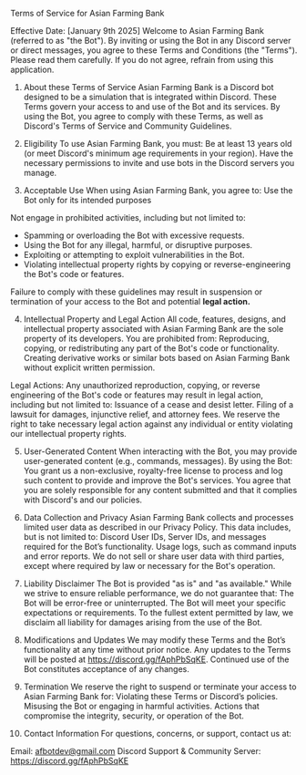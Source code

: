 Terms of Service for Asian Farming Bank

Effective Date: [January 9th 2025]
Welcome to Asian Farming Bank (referred to as "the Bot"). By inviting or using the Bot in any Discord server or direct messages, you agree to these Terms and Conditions (the "Terms"). Please read them carefully. 
If you do not agree, refrain from using this application.

1. About these Terms of Service
Asian Farming Bank is a Discord bot designed to be a simulation that is integrated within Discord. These Terms govern your access to and use of the Bot and its services.
By using the Bot, you agree to comply with these Terms, as well as Discord's Terms of Service and Community Guidelines.

2. Eligibility
To use Asian Farming Bank, you must:
  Be at least 13 years old (or meet Discord's minimum age requirements in your region).
  Have the necessary permissions to invite and use bots in the Discord servers you manage.

3. Acceptable Use
When using Asian Farming Bank, you agree to:
Use the Bot only for its intended purposes

Not engage in prohibited activities, including but not limited to:
  - Spamming or overloading the Bot with excessive requests.
  - Using the Bot for any illegal, harmful, or disruptive purposes.
  - Exploiting or attempting to exploit vulnerabilities in the Bot.
  - Violating intellectual property rights by copying or reverse-engineering the Bot's code or features.

Failure to comply with these guidelines may result in suspension or termination of your access to the Bot and potential **legal action.**

4. Intellectual Property and Legal Action
All code, features, designs, and intellectual property associated with Asian Farming Bank are the sole property of its developers. You are prohibited from:
  Reproducing, copying, or redistributing any part of the Bot's code or functionality.
  Creating derivative works or similar bots based on Asian Farming Bank without explicit written permission.

  Legal Actions:
  Any unauthorized reproduction, copying, or reverse engineering of the Bot's code or features may result in legal action, including but not   limited to:
  Issuance of a cease and desist letter.
  Filing of a lawsuit for damages, injunctive relief, and attorney fees.
  We reserve the right to take necessary legal action against any individual or entity violating our intellectual property rights.

5. User-Generated Content
When interacting with the Bot, you may provide user-generated content (e.g., commands, messages). By using the Bot:
  You grant us a non-exclusive, royalty-free license to process and log such content to provide and improve the Bot's services.
  You agree that you are solely responsible for any content submitted and that it complies with Discord's and our policies.

6. Data Collection and Privacy
Asian Farming Bank collects and processes limited user data as described in our Privacy Policy. This data includes, but is not limited to:
  Discord User IDs, Server IDs, and messages required for the Bot’s functionality.
  Usage logs, such as command inputs and error reports.
  We do not sell or share user data with third parties, except where required by law or necessary for the Bot's operation.

7. Liability Disclaimer
The Bot is provided "as is" and "as available." While we strive to ensure reliable performance, we do not guarantee that:
  The Bot will be error-free or uninterrupted.
  The Bot will meet your specific expectations or requirements.
  To the fullest extent permitted by law, we disclaim all liability for damages arising from the use of the Bot.

8. Modifications and Updates
We may modify these Terms and the Bot’s functionality at any time without prior notice. Any updates to the Terms will be posted at https://discord.gg/fAphPbSqKE. 
Continued use of the Bot constitutes acceptance of any changes.

9. Termination
We reserve the right to suspend or terminate your access to Asian Farming Bank for:
  Violating these Terms or Discord’s policies.
  Misusing the Bot or engaging in harmful activities.
  Actions that compromise the integrity, security, or operation of the Bot.

10. Contact Information
For questions, concerns, or support, contact us at:

Email: afbotdev@gmail.com
Discord Support & Community Server: https://discord.gg/fAphPbSqKE
